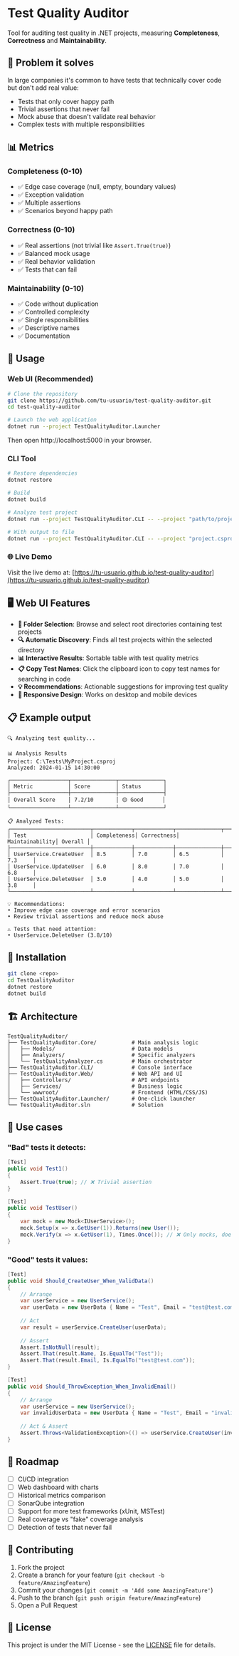 # Test Quality Auditor

Tool for auditing test quality in .NET projects, measuring **Completeness**, **Correctness** and **Maintainability**.

## 🎯 Problem it solves

In large companies it's common to have tests that technically cover code but don't add real value:
- Tests that only cover happy path
- Trivial assertions that never fail
- Mock abuse that doesn't validate real behavior
- Complex tests with multiple responsibilities

## 📊 Metrics

### Completeness (0-10)
- ✅ Edge case coverage (null, empty, boundary values)
- ✅ Exception validation  
- ✅ Multiple assertions
- ✅ Scenarios beyond happy path

### Correctness (0-10)
- ✅ Real assertions (not trivial like `Assert.True(true)`)
- ✅ Balanced mock usage
- ✅ Real behavior validation
- ✅ Tests that can fail

### Maintainability (0-10)
- ✅ Code without duplication
- ✅ Controlled complexity
- ✅ Single responsibilities
- ✅ Descriptive names
- ✅ Documentation

## 🚀 Usage

### Web UI (Recommended)
```bash
# Clone the repository
git clone https://github.com/tu-usuario/test-quality-auditor.git
cd test-quality-auditor

# Launch the web application
dotnet run --project TestQualityAuditor.Launcher
```
Then open http://localhost:5000 in your browser.

### CLI Tool
```bash
# Restore dependencies
dotnet restore

# Build
dotnet build

# Analyze test project
dotnet run --project TestQualityAuditor.CLI -- --project "path/to/project.csproj"

# With output to file
dotnet run --project TestQualityAuditor.CLI -- --project "project.csproj" --output "report.json"
```

### 🌐 Live Demo
Visit the live demo at: [https://tu-usuario.github.io/test-quality-auditor](https://tu-usuario.github.io/test-quality-auditor)

## 🖥️ Web UI Features

- **📁 Folder Selection**: Browse and select root directories containing test projects
- **🔍 Automatic Discovery**: Finds all test projects within the selected directory
- **📊 Interactive Results**: Sortable table with test quality metrics
- **📋 Copy Test Names**: Click the clipboard icon to copy test names for searching in code
- **💡 Recommendations**: Actionable suggestions for improving test quality
- **📱 Responsive Design**: Works on desktop and mobile devices

## 📋 Example output

```
🔍 Analyzing test quality...

📊 Analysis Results
Project: C:\Tests\MyProject.csproj
Analyzed: 2024-01-15 14:30:00

┌──────────────────┬──────────────┬──────────────┐
│ Metric           │ Score        │ Status       │
├──────────────────┼──────────────┼──────────────┤
│ Overall Score    │ 7.2/10       │ 🟡 Good      │
└──────────────────┴──────────────┴──────────────┘

📋 Analyzed Tests:
┌─────────────────────────┬────────────┬────────────┬──────────────┬─────────┐
│ Test                    │ Completeness│ Correctness│ Maintainability│ Overall │
├─────────────────────────┼────────────┼────────────┼──────────────┼─────────┤
│ UserService.CreateUser  │ 8.5        │ 7.0        │ 6.5          │ 7.3     │
│ UserService.UpdateUser  │ 6.0        │ 8.0        │ 7.0          │ 6.8     │
│ UserService.DeleteUser  │ 3.0        │ 4.0        │ 5.0          │ 3.8     │
└─────────────────────────┴────────────┴────────────┴──────────────┴─────────┘

💡 Recommendations:
• Improve edge case coverage and error scenarios
• Review trivial assertions and reduce mock abuse

⚠️ Tests that need attention:
• UserService.DeleteUser (3.8/10)
```

## 🔧 Installation

```bash
git clone <repo>
cd TestQualityAuditor
dotnet restore
dotnet build
```

## 🏗️ Architecture

```
TestQualityAuditor/
├── TestQualityAuditor.Core/           # Main analysis logic
│   ├── Models/                        # Data models
│   ├── Analyzers/                     # Specific analyzers
│   └── TestQualityAnalyzer.cs         # Main orchestrator
├── TestQualityAuditor.CLI/            # Console interface
├── TestQualityAuditor.Web/            # Web API and UI
│   ├── Controllers/                   # API endpoints
│   ├── Services/                      # Business logic
│   └── wwwroot/                       # Frontend (HTML/CSS/JS)
├── TestQualityAuditor.Launcher/       # One-click launcher
└── TestQualityAuditor.sln             # Solution
```

## 🎯 Use cases

### "Bad" tests it detects:
```csharp
[Test]
public void Test1()
{
    Assert.True(true); // ❌ Trivial assertion
}

[Test]
public void TestUser()
{
    var mock = new Mock<IUserService>();
    mock.Setup(x => x.GetUser(1)).Returns(new User());
    mock.Verify(x => x.GetUser(1), Times.Once()); // ❌ Only mocks, doesn't validate logic
}
```

### "Good" tests it values:
```csharp
[Test]
public void Should_CreateUser_When_ValidData()
{
    // Arrange
    var userService = new UserService();
    var userData = new UserData { Name = "Test", Email = "test@test.com" };
    
    // Act
    var result = userService.CreateUser(userData);
    
    // Assert
    Assert.IsNotNull(result);
    Assert.That(result.Name, Is.EqualTo("Test"));
    Assert.That(result.Email, Is.EqualTo("test@test.com"));
}

[Test]
public void Should_ThrowException_When_InvalidEmail()
{
    // Arrange
    var userService = new UserService();
    var invalidUserData = new UserData { Name = "Test", Email = "invalid-email" };
    
    // Act & Assert
    Assert.Throws<ValidationException>(() => userService.CreateUser(invalidUserData));
}
```

## 🚀 Roadmap

- [ ] CI/CD integration
- [ ] Web dashboard with charts
- [ ] Historical metrics comparison
- [ ] SonarQube integration
- [ ] Support for more test frameworks (xUnit, MSTest)
- [ ] Real coverage vs "fake" coverage analysis
- [ ] Detection of tests that never fail

## 🤝 Contributing

1. Fork the project
2. Create a branch for your feature (`git checkout -b feature/AmazingFeature`)
3. Commit your changes (`git commit -m 'Add some AmazingFeature'`)
4. Push to the branch (`git push origin feature/AmazingFeature`)
5. Open a Pull Request

## 📄 License

This project is under the MIT License - see the [LICENSE](LICENSE) file for details.
